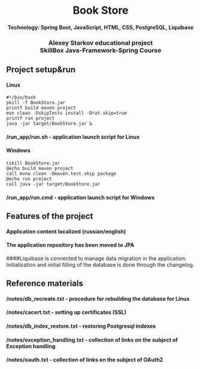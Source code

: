 <h1 align="center">Book Store</h1>
<h4 align="center">Technology: Spring Boot, JavaScript, HTML, CSS, PostgreSQL, Liquibase</h4>
<h3 align="center">Alexey Starkov educational project<br/>
SkillBox Java-Framework-Spring Course</h3>

## Project setup&run
#### Linux
```
#!/bin/bash
pkill -f BookStore.jar
printf build maven project
mvn clean -DskipTests install -Drat.skip=true
printf run project
java -jar target/BookStore.jar &
```
#### /run_app/run.sh - application launch script for Linux

#### Windows
```
tskill BookStore.jar
@echo build maven project
call mvnw clean -Dmaven.test.skip package
@echo run project
call java -jar target/BookStore.jar
```
#### /run_app/run.cmd - application launch script for Windows

## Features of the project

#### Application content localized (russian/english)
#### The application repository has been moved to JPA
####Liquibase is connected to manage data migration in the application. Initialization and initial filling of the database is done through the changelog.

## Reference materials

#### /notes/db_recreate.txt - procedure for rebuilding the database for Linux
#### /notes/cacert.txt - setting up certificates (SSL)
#### /notes/db_index_restore.txt - restoring Postgresql indexes
#### /notes/exception_handling.txt - collection of links on the subject of Exception handling
#### /notes/oauth.txt - collection of links on the subject of OAuth2
